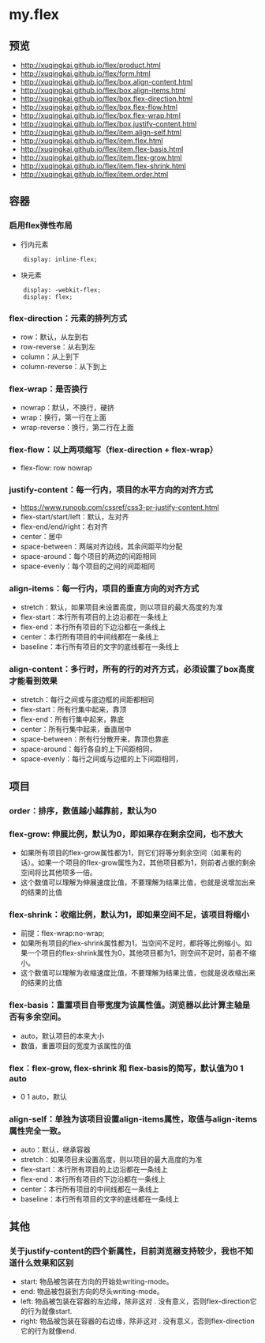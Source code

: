 # my.flex

## 预览
- http://xuqingkai.github.io/flex/product.html
- http://xuqingkai.github.io/flex/form.html
- http://xuqingkai.github.io/flex/box.align-content.html
- http://xuqingkai.github.io/flex/box.align-items.html
- http://xuqingkai.github.io/flex/box.flex-direction.html
- http://xuqingkai.github.io/flex/box.flex-flow.html
- http://xuqingkai.github.io/flex/box.flex-wrap.html
- http://xuqingkai.github.io/flex/box.justify-content.html
- http://xuqingkai.github.io/flex/item.align-self.html
- http://xuqingkai.github.io/flex/item.flex.html
- http://xuqingkai.github.io/flex/item.flex-basis.html
- http://xuqingkai.github.io/flex/item.flex-grow.html
- http://xuqingkai.github.io/flex/item.flex-shrink.html
- http://xuqingkai.github.io/flex/item.order.html


## 容器

### 启用flex弹性布局
- 行内元素
```
	display: inline-flex;
```
- 块元素
```
	display: -webkit-flex;
	display: flex;
```

### flex-direction：元素的排列方式
- row：默认，从左到右
- row-reverse：从右到左
- column：从上到下
- column-reverse：从下到上

### flex-wrap：是否换行
- nowrap：默认，不换行，硬挤
- wrap：换行，第一行在上面
- wrap-reverse：换行，第二行在上面

### flex-flow：以上两项缩写（flex-direction + flex-wrap）
- flex-flow: row nowrap

### justify-content：每一行内，项目的水平方向的对齐方式
- https://www.runoob.com/cssref/css3-pr-justify-content.html
- flex-start/start/left：默认，左对齐
- flex-end/end/right：右对齐
- center：居中
- space-between：两端对齐边线，其余间距平均分配
- space-around：每个项目的两边的间距相同
- space-evenly：每个项目的之间的间距相同

### align-items：每一行内，项目的垂直方向的对齐方式
- stretch：默认，如果项目未设置高度，则以项目的最大高度的为准
- flex-start：本行所有项目的上边沿都在一条线上
- flex-end：本行所有项目的下边沿都在一条线上
- center：本行所有项目的中间线都在一条线上
- baseline：本行所有项目的文字的底线都在一条线上

### align-content：多行时，所有的行的对齐方式，必须设置了box高度才能看到效果
- stretch：每行之间或与底边框的间距都相同
- flex-start：所有行集中起来，靠顶
- flex-end：所有行集中起来，靠底
- center：所有行集中起来，垂直居中
- space-between：所有行分散开来，靠顶也靠底
- space-around：每行各自的上下间距相同，
- space-evenly：每行之间或与边框的上下间距相同，

## 项目

### order：排序，数值越小越靠前，默认为0

### flex-grow: 伸展比例，默认为0，即如果存在剩余空间，也不放大
- 如果所有项目的flex-grow属性都为1，则它们将等分剩余空间（如果有的话）。如果一个项目的flex-grow属性为2，其他项目都为1，则前者占据的剩余空间将比其他项多一倍。
- 这个数值可以理解为伸展速度比值，不要理解为结果比值，也就是说增加出来的结果的比值

### flex-shrink：收缩比例，默认为1，即如果空间不足，该项目将缩小
- 前提：flex-wrap:no-wrap;
- 如果所有项目的flex-shrink属性都为1，当空间不足时，都将等比例缩小。如果一个项目的flex-shrink属性为0，其他项目都为1，则空间不足时，前者不缩小。
- 这个数值可以理解为收缩速度比值，不要理解为结果比值，也就是说收缩出来的结果的比值

### flex-basis：重置项目自带宽度为该属性值。浏览器以此计算主轴是否有多余空间。
- auto，默认项目的本来大小
- 数值，重置项目的宽度为该属性的值

### flex：flex-grow, flex-shrink 和 flex-basis的简写，默认值为0 1 auto
- 0 1 auto，默认

### align-self：单独为该项目设置align-items属性，取值与align-items属性完全一致。
- auto：默认，继承容器
- stretch：如果项目未设置高度，则以项目的最大高度的为准
- flex-start：本行所有项目的上边沿都在一条线上
- flex-end：本行所有项目的下边沿都在一条线上
- center：本行所有项目的中间线都在一条线上
- baseline：本行所有项目的文字的底线都在一条线上

## 其他

### 关于justify-content的四个新属性，目前浏览器支持较少，我也不知道什么效果和区别
- start: 物品被包装在方向的开始处writing-mode。
- end: 物品被包装到方向的尽头writing-mode。
- left: 物品被包装在容器的左边缘，除非这对 . 没有意义，否则flex-direction它的行为就像start.
- right: 物品被包装在容器的右边缘，除非这对 . 没有意义，否则flex-direction它的行为就像end. 


